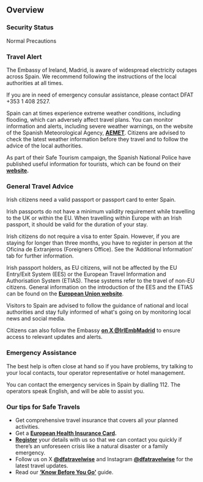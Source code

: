 ## Overview

### Security Status

Normal Precautions

### Travel Alert

The Embassy of Ireland, Madrid, is aware of widespread electricity outages across Spain. We recommend following the instructions of the local authorities at all times.

If you are in need of emergency consular assistance, please contact DFAT +353 1 408 2527.

Spain can at times experience extreme weather conditions, including flooding, which can adversely affect travel plans. You can monitor information and alerts, including severe weather warnings, on the website of the Spanish Meteorological Agency, [**AEMET**](https://www.aemet.es/en/portada). Citizens are advised to check the latest weather information before they travel and to follow the advice of the local authorities.

As part of their Safe Tourism campaign, the Spanish National Police have published useful information for tourists, which can be found on their [**website**](https://www.policia.es/miscelanea/participacion_ciudadana/pasaporte_turista_2024.pdf)**.**

### General Travel Advice

Irish citizens need a valid passport or passport card to enter Spain.

Irish passports do not have a minimum validity requirement while travelling to the UK or within the EU. When travelling within Europe with an Irish passport, it should be valid for the duration of your stay.

Irish citizens do not require a visa to enter Spain. However, if you are staying for longer than three months, you have to register in person at the Oficina de Extranjeros (Foreigners Office). See the ‘Additional Information’ tab for further information.

Irish passport holders, as EU citizens, will not be affected by the EU Entry/Exit System (EES) or the European Travel Information and Authorisation System (ETIAS). These systems refer to the travel of non-EU citizens. General information on the introduction of the EES and the ETIAS can be found on the [**European Union website**](https://travel-europe.europa.eu/index_en).

Visitors to Spain are advised to follow the guidance of national and local authorities and stay fully informed of what's going on by monitoring local news and social media.

Citizens can also follow the Embassy [**on X @IrlEmbMadrid**](https://twitter.com/IrlEmbMadrid) to ensure access to relevant updates and alerts.

### Emergency Assistance

The best help is often close at hand so if you have problems, try talking to your local contacts, tour operator representative or hotel management.

You can contact the emergency services in Spain by dialling 112. The operators speak English, and will be able to assist you.

### Our tips for Safe Travels

* Get comprehensive travel insurance that covers all your planned activities.
* Get a [**European Health Insurance Card**](http://www.hse.ie/eng/services/list/1/schemes/EHIC/)**.**
* [**Register**](https://www.ireland.ie/en/dfa/overseas-travel/citizens-registration/) your details with us so that we can contact you quickly if there’s an unforeseen crisis like a natural disaster or a family emergency.
* Follow us on X [**@dfatravelwise**](https://www.twitter.com/DFATravelWise) and Instagram [**@dfatravelwise**](https://www.instagram.com/dfatravelwise/) for the latest travel updates.
* Read our [**‘Know Before You Go’**](https://www.ireland.ie/en/dfa/overseas-travel/know-before-you-go/) guide.